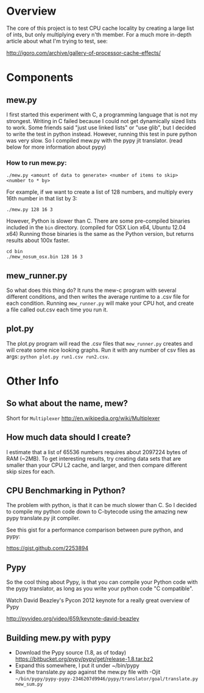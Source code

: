 # Overview
The core of this project is to test CPU cache locality by creating a large
list of ints, but only multiplying every n'th member. For a much more 
in-depth article about what I'm trying to test, see:    

http://igoro.com/archive/gallery-of-processor-cache-effects/

# Components
## mew.py
I first started this experiment with C, a programming language that is not
my strongest. Writing in C failed because I could not get dynamically sized
lists to work. Some friends said "just use linked lists" or "use glib", but
I decided to write the test in python instead. However, running this test in
pure python was very slow. So I compiled mew.py with the pypy jit translator.
(read below for more information about pypy)

### How to run mew.py:
`./mew.py <amount of data to generate> <number of items to skip> <number to * by>`

For example, if we want to create a list of 128 numbers, and multiply every 
16th number in that list by 3:

`./mew.py 128 16 3`

However, Python is slower than C. There are some pre-compiled binaries
included in the `bin` directory. (compiled for OSX Lion x64, Ubuntu 12.04 x64)
Running those binaries is the same as the Python version, but returns results
about 100x faster.

```
cd bin
./mew_nosum_osx.bin 128 16 3
```

## mew_runner.py
So what does this thing do? It runs the mew-c program with several different 
conditions, and then writes the average runtime to a .csv file for each
condition. Running `mew_runner.py` will make your CPU hot, and create a 
file called out.csv each time you run it. 



## plot.py
The plot.py program will read the .csv files that `mew_runner.py` creates 
and will create some nice looking graphs. Run it with any number of csv files 
as args: `python plot.py run1.csv run2.csv`.

# Other Info
## So what about the name, mew? 
Short for `Multiplexer`
http://en.wikipedia.org/wiki/Multiplexer

## How much data should I create?
I estimate that a list of 65536 numbers requires about 2097224 bytes of RAM (~2MB).
To get interesting results, try creating data sets that are smaller than your
CPU L2 cache, and larger, and then compare different skip sizes for each.

## CPU Benchmarking in Python? 
The problem with python, is that it can be much slower than C. So I decided to
compile my python code down to C-bytecode using the amazing new pypy
translate.py jit compiler.

See this gist for a performance comparison between pure python, and pypy:

https://gist.github.com/2253894

## Pypy
So the cool thing about Pypy, is that you can compile your Python code with
the pypy translator, as long as you write your python code "C compatible".

Watch David Beazley's Pycon 2012 keynote for a really great overview of Pypy

http://pyvideo.org/video/659/keynote-david-beazley

## Building mew.py with pypy
* Download the Pypy source (1.8, as of today) https://bitbucket.org/pypy/pypy/get/release-1.8.tar.bz2
* Expand this somewhere, I put it under ~/bin/pypy
* Run the translate.py app against the mew.py file with -Ojit
`~/bin/pypy/pypy-pypy-2346207d9946/pypy/translator/goal/translate.py mew_sum.py`


